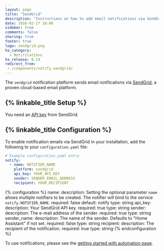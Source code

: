 ```yaml
---
layout: page
title: "SendGrid"
description: "Instructions on how to add email notifications via SendGrid to Home Assistant."
date: 2016-02-27 18:00
sidebar: true
comments: false
sharing: true
footer: true
logo: sendgrid.png
ha_category:
  - Notifications
ha_release: 0.14
redirect_from:
 - /components/notify.sendgrid/
---
```


The `sendgrid` notification platform sends email notifications via [SendGrid](https://sendgrid.com/), a proven cloud-based email platform.

## {% linkable_title Setup %}

You need an [API key](https://app.sendgrid.com/settings/api_keys) from SendGrid.

## {% linkable_title Configuration %}

To enable notification emails via SendGrid in your installation, add the following to your `configuration.yaml` file:

```yaml
# Example configuration.yaml entry
notify:
  - name: NOTIFIER_NAME
    platform: sendgrid
    api_key: YOUR_API_KEY
    sender: SENDER_EMAIL_ADDRESS
    recipient: YOUR_RECIPIENT
```

{% configuration %}
name:
  description: Setting the optional parameter `name` allows multiple notifiers to be created. The notifier will bind to the service `notify.NOTIFIER_NAME`.
  required: false
  default: notify
  type: string
api_key:
  description: Your SendGrid API key.
  required: true
  type: string
sender:
  description: The e-mail address of the sender.
  required: true
  type: string
sender_name:
  description: The name of the sender. Defaults to "Home Assistant" if not set.
  required: false
  type: string
recipient:
  description: The recipient of the notification.
  required: true
  type: string
{% endconfiguration %}

To use notifications, please see the [getting started with automation page](/getting-started/automation/).
